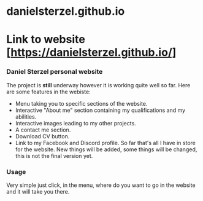 # danielsterzel.github.io

# Link to website [https://danielsterzel.github.io/]
### Daniel Sterzel personal website
The project is **still** underway however it is working quite well so far. Here are some features in the webiste:
 - Menu taking you to specific sections of the website.
 - Interactive "About me" section containing my qualifications and my abilities.
 - Interactive images leading to my other projects.
 - A contact me section.
 - Download CV button.
 - Link to my Facebook and Discord profile.
So far that's all I have in store for the website. New things will be added, some things will be changed, this is not the final version yet.
### Usage
Very simple just click, in the menu, where do you want to go in the website and it will take you there.

